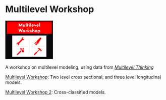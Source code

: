# Multilevel Workshop

<img src="multilevel-workshop.png" width="30%">

A workshop on multilevel modeling, using data from [*Multilevel Thinking*](https://agrogan1.github.io/multilevel-thinking/)

[Multilevel Workshop](https://agrogan1.github.io/multilevel-workshop/multilevel-workshop.html):  Two level cross sectional; and three level longitudinal models.

[Multilevel Workshop 2](https://agrogan1.github.io/multilevel-workshop/multilevel-workshop2.html):  Cross-classified models.
